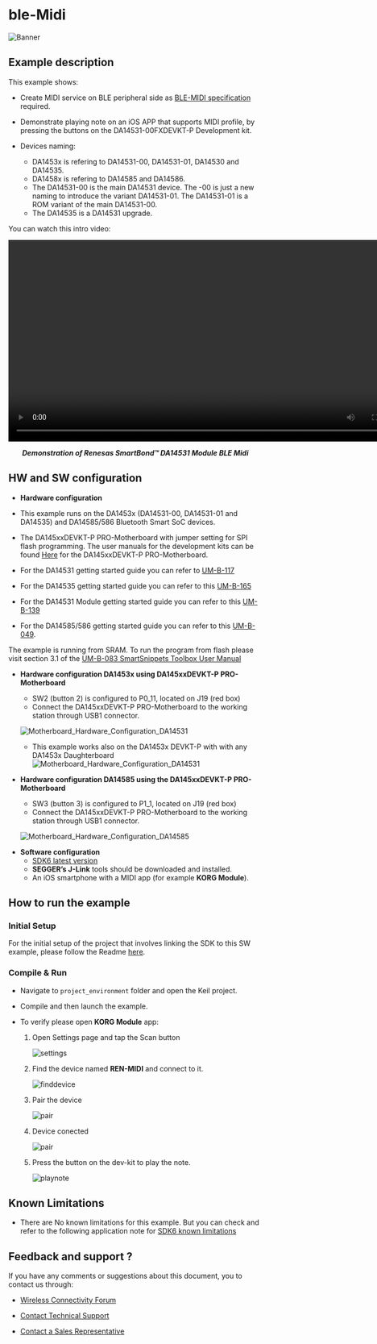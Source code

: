 # ble-Midi

![Banner](https://s3.eu-central-1.amazonaws.com/lpccs-docs.renesas.com/metadata/BLE_SDK6_examples/connectivity/ble-Midi/banner.svg?v=1)

## Example description

This example shows:

- Create MIDI service on BLE peripheral side as [BLE-MIDI specification](https://midi.org/specs) required.
- Demonstrate playing note on an iOS APP that supports MIDI profile, by pressing the buttons on the DA14531-00FXDEVKT-P Development kit.

- Devices naming:
    - DA1453x is refering to DA14531-00, DA14531-01, DA14530 and DA14535.
    - DA1458x is refering to DA14585 and DA14586.
    - The DA14531-00 is the main DA14531 device. The -00 is just a new naming to introduce the variant DA14531-01. The DA14531-01 is a ROM variant of the main DA14531-00.
    - The DA14535 is a DA14531 upgrade.

You can watch this intro video:

   <div style="text-align:center">
      <video width="800" height="400" controls>
         <source src="midi.mp4" type="video/mp4">
         Your browser does not support this tag!
      </video>
   <p><b><i>Demonstration of Renesas SmartBond™ DA14531 Module BLE Midi</i></b></p>   
   </div> 

## HW and SW configuration

- **Hardware configuration**

- This example runs on the DA1453x (DA14531-00, DA14531-01 and DA14535) and DA14585/586 Bluetooth Smart SoC devices.
- The DA145xxDEVKT-P PRO-Motherboard with jumper setting for SPI flash programming. The user manuals for the development kits can be found [Here](https://www.renesas.com/us/en/products/wireless-connectivity/bluetooth-low-energy/da14531-00fxdevkt-p-smartbond-tiny-da14531-bluetooth-low-energy-51-system-chip-development-kit-pro) for the DA145xxDEVKT-P PRO-Motherboard.

- For the DA14531 getting started guide you can refer to [UM-B-117](https://lpccs-docs.renesas.com/UM-B-117-DA14531-Getting-Started-With-The-Pro-Development-Kit/index.html)

- For the DA14535 getting started guide you can refer to this [UM-B-165](https://lpccs-docs.renesas.com/DA14535/UM-B-165-DA14531-Getting-Started-With-The-Pro-Development-Kit/index.html#device-family-getting-started-with-the-pro-development-kits)

- For the DA14531 Module getting started guide you can refer to this [UM-B-139](https://lpccs-docs.renesas.com/UM-B-139-Getting-Started-with-DA14531-TINY-Module/index.html)
- For the DA14585/586 getting started guide you can refer to this [UM-B-049](https://lpccs-docs.renesas.com/da14585_getting_started/index.html).

The example is running from SRAM. To run the program from flash please visit section 3.1 of the [UM-B-083 SmartSnippets Toolbox User Manual](https://lpccs-docs.renesas.com/UM-B-083/index.html)

* __Hardware configuration DA1453x using DA145xxDEVKT-P PRO-Motherboard__

	- SW2 (button 2) is configured to P0_11, located on J19 (red box)
	- Connect the DA145xxDEVKT-P PRO-Motherboard to the working station through USB1 connector. 

	![Motherboard_Hardware_Configuration_DA14531](assets/Motherboard_Hardware_Configuration_DA14531.svg)
    
    - This example works also on the DA1453x DEVKT-P with with any DA1453x Daughterboard
	![Motherboard_Hardware_Configuration_DA14531](assets/da14535.svg)
	
* **Hardware configuration DA14585 using the DA145xxDEVKT-P PRO-Motherboard**

	- SW3 (button 3) is configured to P1_1, located on J19 (red box)
	- Connect the DA145xxDEVKT-P PRO-Motherboard to the working station through USB1 connector.

	![Motherboard_Hardware_Configuration_DA14585](assets/Motherboard_Hardware_Configuration_DA14585.svg)
	
- **Software configuration**
    - [SDK6 latest version](https://www.renesas.com/sdk6_latest)
    - **SEGGER’s J-Link** tools should be downloaded and installed.
    - An iOS smartphone with a MIDI app (for example **KORG Module**).

## How to run the example

### Initial Setup

For the initial setup of the project that involves linking the SDK to this SW example, please follow the Readme [here](../../Readme.md).

### Compile & Run

- Navigate to ``project_environment`` folder and open the Keil project.
- Compile and then launch the example. 
- To verify please open **KORG Module** app:

    1. Open Settings page and tap the Scan button

        ![settings](assets/settings.png)

    2. Find the device named **REN-MIDI** and connect to it.

        ![finddevice](assets/finddevice.png)

    3. Pair the device

        ![pair](assets/pair.png)

    4. Device conected

        ![pair](assets/connected.png)    

    4. Press the button on the dev-kit to play the note.

        ![playnote](assets/playnote.png)


## Known Limitations

- There are No known limitations for this example. But you can check and refer to the following application note for
[SDK6 known limitations](https://lpccs-docs.renesas.com/sdk6_kll/index.html)

## Feedback and support ?

If you have any comments or suggestions about this document, you to contact us through:

- [Wireless Connectivity Forum](https://community.renesas.com/wireles-connectivity)

- [Contact Technical Support](https://www.renesas.com/eu/en/support?nid=1564826&issue_type=technical)

- [Contact a Sales Representative](https://www.renesas.com/eu/en/buy-sample/locations)

